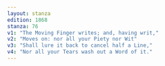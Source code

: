 ```yaml
---
layout: stanza
edition: 1868
stanza: 76
v1: "The Moving Finger writes; and, having writ,"
v2: "Moves on: nor all your Piety nor Wit"
v3: "Shall lure it back to cancel half a Line,"
v4: "Nor all your Tears wash out a Word of it."
---
```

